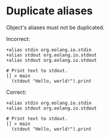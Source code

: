 # Duplicate aliases

Object's aliases must not be duplicated.

Incorrect:

```eo
+alias stdin org.eolang.io.stdin
+alias stdout org.eolang.io.stdout
+alias stdout org.eolang.io.stdout

# Print text to stdout.
[] > main
  (stdout "Hello, world!").print
```

Correct:

```eo
+alias stdin org.eolang.io.stdin
+alias stdout org.eolang.io.stdout

# Print text to stdout.
[] > main
  (stdout "Hello, world!").print
```
